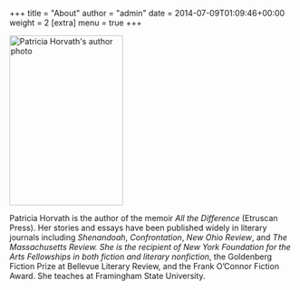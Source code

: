 +++
title = "About"
author = "admin"
date = 2014-07-09T01:09:46+00:00
weight = 2
[extra]
  menu = true
+++

<img class="alignleft" src="/images/about.jpg" alt="Patricia Horvath's author photo" width="200" height="300" />

Patricia Horvath is the author of the memoir _All the Difference_ (Etruscan Press). Her stories and essays have been published widely in literary journals including _Shenandoah_, _Confrontation_, _New Ohio Review_, and _The Massachusetts Review. She is the recipient of New York Foundation for the Arts Fellowships in both fiction and literary nonfiction_, the Goldenberg Fiction Prize at Bellevue Literary Review, and the Frank O’Connor Fiction Award. She teaches at Framingham State University.
